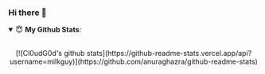 ### Hi there 👋

<details open>
 <summary> 😇 <b>My Github Stats</b>: </summary>
<br>
<p align = "center">
[![Cl0udG0d's github stats](https://github-readme-stats.vercel.app/api?username=milkguy)](https://github.com/anuraghazra/github-readme-stats)

 
</p>
</details>






<!--
**milkguy/milkguy** is a ✨ _special_ ✨ repository because its `README.md` (this file) appears on your GitHub profile.

Here are some ideas to get you started:

- 🔭 I’m currently working on ...
- 🌱 I’m currently learning ...
- 👯 I’m looking to collaborate on ...
- 🤔 I’m looking for help with ...
- 💬 Ask me about ...
- 📫 How to reach me: ...
- 😄 Pronouns: ...
- ⚡ Fun fact: ...
-->
